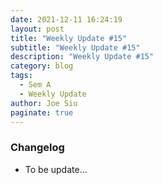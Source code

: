 ```yaml
---
date: 2021-12-11 16:24:19
layout: post
title: "Weekly Update #15"
subtitle: "Weekly Update #15"
description: "Weekly Update #15"
category: blog
tags:
  - Sem A
  - Weekly Update
author: Joe Siu
paginate: true
---
```

### Changelog

* To be update...
